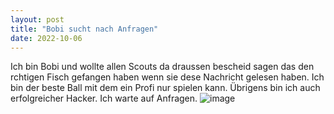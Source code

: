 ```yaml
---
layout: post
title: "Bobi sucht nach Anfragen"
date: 2022-10-06
---
```


Ich bin Bobi und wollte allen Scouts da draussen bescheid sagen das den rchtigen Fisch gefangen haben wenn sie dese Nachricht gelesen haben.
Ich bin der beste Ball mit dem ein Profi nur spielen kann.
Übrigens bin ich auch erfolgreicher Hacker.
Ich warte auf Anfragen.
![image](../../../fussball.jpeg)

